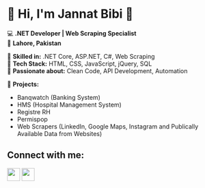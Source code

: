 # 👋 Hi, I'm Jannat Bibi 🚀  
💻 **.NET Developer | Web Scraping Specialist**  
📍 **Lahore, Pakistan** 

🔹 **Skilled in:** .NET Core, ASP.NET, C#, Web Scraping  
🔹 **Tech Stack:** HTML, CSS, JavaScript, jQuery, SQL  
🔹 **Passionate about:** Clean Code, API Development, Automation  

📌 **Projects:**  
- Banqwatch (Banking System)
- HMS (Hospital Management System)
- Registre RH
- Permispop
- Web Scrapers (LinkedIn, Google Maps, Instagram and Publically Available Data from Websites)  
  


## Connect with me:  
[<img src="https://cdn.jsdelivr.net/npm/simple-icons@v3/icons/instagram.svg" width="30">](https://www.instagram.com/jennifer.jbs10) [<img src="https://cdn.jsdelivr.net/npm/simple-icons@v3/icons/linkedin.svg" width="30">](https://www.linkedin.com/in/jannat-jbs-897303220/)
